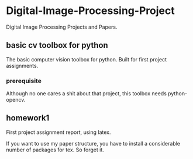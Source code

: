 # Digital-Image-Processing-Project

Digital Image Processing Projects and Papers.

## basic cv toolbox for python

The basic computer vision toolbox for python. Built for first project assignments.

### prerequisite

Although no one cares a shit about that project, this toolbox needs python-opencv.

## homework1

First project assignment report, using latex.

If you want to use my paper structure, you have to install a considerable number of packages for tex. So forget it.
